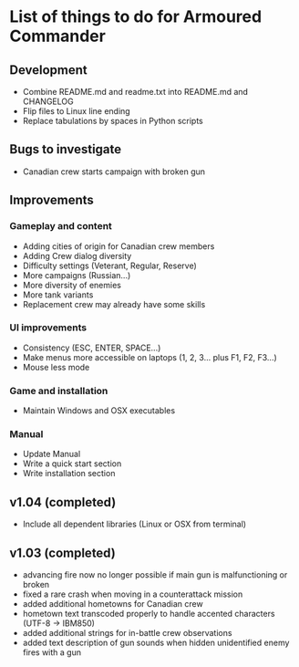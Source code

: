 # List of things to do for Armoured Commander

## Development
- Combine README.md and readme.txt into README.md and CHANGELOG
- Flip files to Linux line ending
- Replace tabulations by spaces in Python scripts

## Bugs to investigate
- Canadian crew starts campaign with broken gun

## Improvements
### Gameplay and content
- Adding cities of origin for Canadian crew members
- Adding Crew dialog diversity
- Difficulty settings (Veterant, Regular, Reserve)
- More campaigns (Russian...)
- More diversity of enemies
- More tank variants
- Replacement crew may already have some skills
  
### UI improvements
- Consistency (ESC, ENTER, SPACE...)
- Make menus more accessible on laptops (1, 2, 3... plus F1, F2, F3...)
- Mouse less mode
  
### Game and installation
- Maintain Windows and OSX executables
  
### Manual
- Update Manual
- Write a quick start section
- Write installation section

## v1.04 (completed)
- Include all dependent libraries (Linux or OSX from terminal)

## v1.03 (completed)
- advancing fire now no longer possible if main gun is malfunctioning or broken
- fixed a rare crash when moving in a counterattack mission
- added additional hometowns for Canadian crew
- hometown text transcoded properly to handle accented characters (UTF-8 -> IBM850)
- added additional strings for in-battle crew observations
- added text description of gun sounds when hidden unidentified enemy fires with a gun
